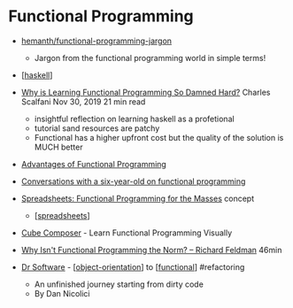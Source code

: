 Functional Programming
======================

* [hemanth/functional-programming-jargon](https://github.com/hemanth/functional-programming-jargon)
    *  Jargon from the functional programming world in simple terms! 

* [[haskell]]
* [Why is Learning Functional Programming So Damned Hard?](https://cscalfani.medium.com/why-is-learning-functional-programming-so-damned-hard-bfd00202a7d1) Charles Scalfani Nov 30, 2019 21 min read
    * insightful reflection on learning haskell as a profetional
    * tutorial sand resources are patchy
    * Functional has a higher upfront cost but the quality of the solution is MUCH better

* [Advantages of Functional Programming](https://alvinalexander.com/scala/fp-book/benefits-of-functional-programming)
* [Conversations with a six-year-old on functional programming](https://byorgey.wordpress.com/2018/05/06/conversations-with-a-six-year-old-on-functional-programming/)
* [Spreadsheets: Functional Programming for the Masses](https://www.slideshare.net/kfrdbs/peyton-jones) concept
    * [[spreadsheets]]
* [Cube Composer](https://david-peter.de/cube-composer/) - Learn Functional Programming Visually
* [Why Isn't Functional Programming the Norm? – Richard Feldman](https://www.youtube.com/watch?v=QyJZzq0v7Z4) 46min

* [Dr Software](https://bitgloss.ro/dr-software.pdf) - [[object-orientation]] to [[functional]] #refactoring
    * An unfinished journey starting from dirty code
    * By Dan Nicolici

[//begin]: # "Autogenerated link references for markdown compatibility"
[haskell]: haskell.md "Haskell"
[spreadsheets]: spreadsheets.md "Spreadsheets"
[object-orientation]: object-orientation.md "Object Orientation"
[functional]: functional.md "Functional Programming"
[//end]: # "Autogenerated link references"